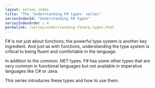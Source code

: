 ```yaml
---
layout: series_index
title: "The 'Understanding F# types' series"
seriesIndexId: "Understanding F# types"
seriesIndexOrder : 4
permalink: /series/understanding-fsharp-types.html
---
```


F# is not just about functions; the powerful type system is another key ingredient.  And just as with functions, understanding the type system is critical to being fluent and comfortable in the language.

In addition to the common .NET types. F# has some other types that are very common in functional languages but not available in imperative languages like C# or Java.

This series introduces these types and how to use them.

